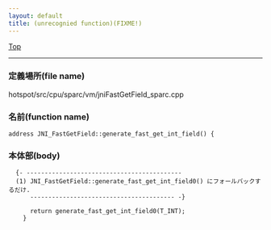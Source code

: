 ```yaml
---
layout: default
title: (unrecognied function)(FIXME!)
---
```

[Top](../index.html)

--- 
### 定義場所(file name)
hotspot/src/cpu/sparc/vm/jniFastGetField_sparc.cpp

### 名前(function name)
```
address JNI_FastGetField::generate_fast_get_int_field() {
```

### 本体部(body)
```
  {- -------------------------------------------
  (1) JNI_FastGetField::generate_fast_get_int_field0() にフォールバックするだけ.
      ---------------------------------------- -}

	  return generate_fast_get_int_field0(T_INT);
	}
	
```


